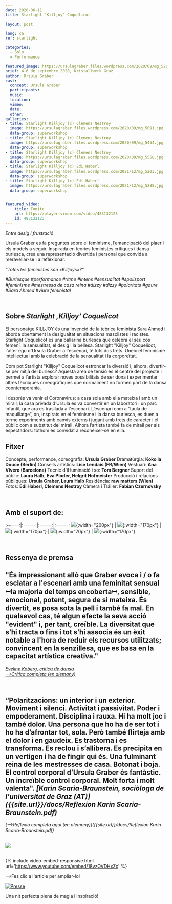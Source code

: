 ```yaml
---
date: 2020-06-11
title: Starlight 'Killjoy' Coquelicot

layout: post

lang: ca
ref: starlight

categories:
  - Solo
  - Performance

featured_image: https://ursulagraber.files.wordpress.com/2020/09/mg_5269.jpg?w=500&fit=crop
brief: 4-6 de septembre 2020, Kristallwerk Graz
author: Ursula Graber
cast:
  concept: Ursula Graber
  participants:
  music:
  location:
  vimeo:
  date:
  other:
galleries:
- title: Starlight Killjoy (c) Clemens Nestroy
  image: https://ursulagraber.files.wordpress.com/2020/09/mg_5091.jpg
  data-group: superworkshop
- title: Starlight Killjoy (c) Clemens Nestroy
  image: https://ursulagraber.files.wordpress.com/2020/09/mg_5454.jpg
  data-group: superworkshop
- title: Starlight Killjoy (c) Clemens Nestroy
  image: https://ursulagraber.files.wordpress.com/2020/09/mg_5558.jpg
  data-group: superworkshop
- title: Starlight Killjoy (c) Edi Haberl
  image: https://ursulagraber.files.wordpress.com/2021/12/mg_5203.jpg
  data-group: superworkshop
- title: Starlight Killjoy (c) Edi Haberl
  image: https://ursulagraber.files.wordpress.com/2021/12/mg_5288.jpg
  data-group: superworkshop


featured_video:
    title: Tonite
    url: https://player.vimeo.com/video/483132123
    id: 483132123
---
```




*Entre desig i frustració*

Ursula Graber es fa preguntes sobre el feminisme, l’emancipació del plaer i els models a seguir. Inspirada en teories feministes crítiques i dansa burlesca, crea una representació divertida i personal que convida a meravellar-se i a reflexionar.
<br />


*"Totes les feministes són «Killjoys»?"*<br />

*#Burlesque #performance #ritme #intens #sensualitat #spoilsport #feminisme #mestressa de casa reina #dizzy #dizzy #polaritats #gaure #Sara Ahmed #viure feminista!*



<br />

<!--plop-->

## Sobre *Starlight ‚Killjoy‘ Coquelicot*


El personatge KILLJOY és una invenció de la teòrica feminista Sara Ahmed i aborda obertament la desigualtat en situacions masclistes i racistes. Starlight Coquelicot és una ballarina burlesca que celebra el seu cos femení, la sensualitat, el desig i la bellesa. Starlight "Killjoy" Coquelicot, l'alter ego d'Ursula Graber a l'escenari, té tots dos trets. Uneix el feminisme intel·lectual amb la celebració de la sensualitat i la corporeïtat.

Com pot Starlight "Killjoy" Coquelicot estroncar la diversió i, alhora, divertir-se per mitjà del burlesc? Aquesta àrea de tensió és el centre del projecte i permet a l’artista explorar noves possibilitats de ser dona i experimentar altres tècniques coreogràfiques que normalment no formen part de la dansa coontemporània.

I després va venir el Coronavirus: a casa sola amb ella mateixa i amb un mirall, la casa privada d’Ursula es va convertir en un laboratori i un parc infantil, que ara es trasllada a l’escenari. L’escenari com a “taula de maquillatge”, on, inspirats en el feminisme i la dansa burlesca, es duen a terme experiments amb canvis externs i jugant amb trets de caràcter i el públic com a substitut del mirall. Alhora l’artista també fa de mirall per als espectadors: tothom és convidat a reconèixer-se en ella.

<!--plop-->

## Fitxer

Concepte, performance, coreografia: 	**Ursula Graber**
Dramatúrgia:	**Koko la Douce (Berlin)**
Consells artístics:	**Lise Lendais (FR/Wien)**
Vestuari:	**Ana Vivero (Barcelona)**
Tècnic d'il·luminació i so:	**Tom Bergner**
Suport del públic:	**Laura Halb, Eva Ploder, Helgrit Hofmeister**
Producció i relacions públiques:	**Ursula Graber, Laura Halb**
Residència:	**raw matters (Wien)**
Fotos: 	**Edi Haberl, Clemens Nestroy**
Càmera i Tráiler: **Fabian Czernovsky**

<br />

## Amb el suport de:

:------:|:------:|:------:|:------:
![]({{site.url}}/images/logograz.png){:width="200px"} | ![]({{site.url}}/images/logolandstmk.png){:width="170px"} | ![]({{site.url}}/images/logodat.png){:width="170px"} | ![]({{site.url}}/images/logokristallwerk.png){:width="70px"} | ![]({{site.url}}/images/logolaut.png){:width="170px"}

<br>

## Ressenya de premsa

## "És impressionant allò que Graber evoca i / o fa esclatar a l'escenari amb una feminitat sensual  ꟷla majoria del temps encobertaꟷ, sensible, emocional, potent, segura de si mateixa. És divertit, es posa sota la pell i també fa mal. En qualsevol cas, té algun efecte la seva acció "evident" i, per tant, creïble. La diversitat que s’hi tracta o fins i tot s’hi associa és un èxit notable a l'hora de reduir els recursos utilitzats; convincent en la senzillesa, que es basa en la capacitat artística creativa."

<p>
<i><a href="https://www.tanz.at/index.php/kritiken/kritiken-2020/2381-ursula-graber-starlight-killjoy-coquelicot">Eveline Koberg, crítica de dansa</a></i>    <br>
<i><a href="https://www.tanz.at/index.php/kritiken/kritiken-2020/2381-ursula-graber-starlight-killjoy-coquelicot">-->Crítica completa (en alemany)</a></i>
</p>

<br />

## “Polaritzacions: un interior i un exterior. Moviment i silenci. Activitat i passivitat. Poder i empoderament. Disciplina i rauxa. Hi ha molt joc i també dolor. Una persona que ho ha de ser tot i ho ha d’afrontar tot, sola. Però també flirteja amb el dolor i en gaudeix. Es trastorna i es transforma. Es reclou i s’allibera. Es precipita en un vertigen i ha de fingir qui és. Una fulminant reina de les mestresses de casa. Botonat i boja. El control corporal d’Ursula Graber és fantàstic. Un increïble control corporal. Molt forta i molt valenta".  <i>[Karin Scaria-Braunstein, sociòloga de l'universitat de Graz (AT)]({{site.url}}/docs/Reflexion Karin Scaria-Braunstein.pdf)</i> <br>
<i>[-->Reflexió completa aquí (en alemany)]({{site.url}}/docs/Reflexion Karin Scaria-Braunstein.pdf)</i>

<br>

<div class="long-center-image">
  <a href="https://www.tanz.at/index.php/kritiken/kritiken-2020/2381-ursula-graber-starlight-killjoy-coquelicot" title="" data-caption="" data-id="" data-group="">
    <img src="https://ursulagraber.files.wordpress.com/2021/12/ausschnitt-des-artikels-mit-hinweis-quadrat2.png"/>
  </a>
 </div>

<br>

{% include video-embed-responsive.html url='https://www.youtube.com/embed/18vzOVDHxZc' %}




 -->Fes clic a l'article per ampliar-lo!



[![Presse](https://ursulagraber.files.wordpress.com/2020/08/artikel.png?w=300)](https://ursulagraber.files.wordpress.com/2020/08/artikel-kleine-zeitung.jpg)







<!--plop-->

Una nit perfecta plena de magia i inspiració!<br />


<!--[![Totem](https://i.vimeocdn.com/video/746500438_640.jpg)](https://player.vimeo.com/video/306702195)-->
